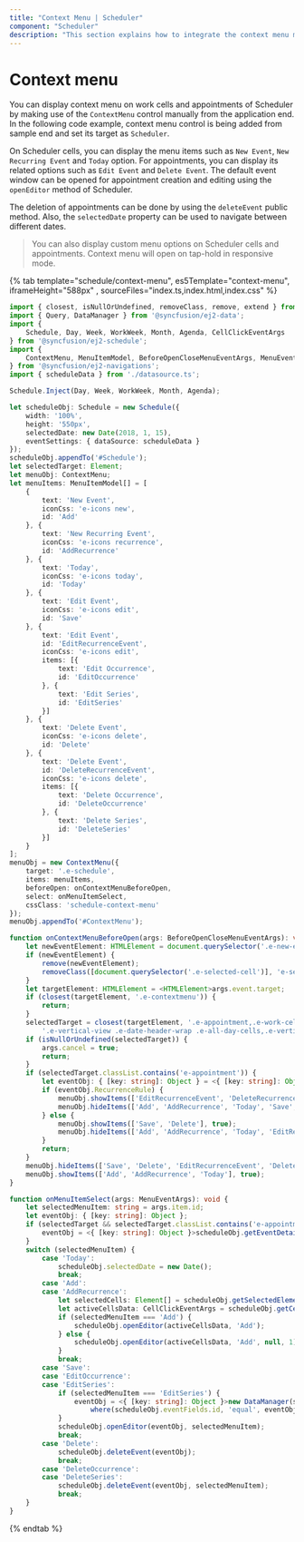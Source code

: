 ```yaml
---
title: "Context Menu | Scheduler"
component: "Scheduler"
description: "This section explains how to integrate the context menu manually to a Scheduler and use it with required options."
---
```


# Context menu

You can display context menu on work cells and appointments of Scheduler by making use of the `ContextMenu` control manually from the application end. In the following code example, context menu control is being added from sample end and set its target as `Scheduler`.

On Scheduler cells, you can display the menu items such as `New Event`, `New Recurring Event` and `Today` option. For appointments, you can display its related options such as `Edit Event` and `Delete Event`. The default event window can be opened for appointment creation and editing using the `openEditor` method of Scheduler.

The deletion of appointments can be done by using the `deleteEvent` public method. Also, the `selectedDate` property can be used to navigate between different dates.

> You can also display custom menu options on Scheduler cells and appointments. Context menu will open on tap-hold in responsive mode.

{% tab template="schedule/context-menu", es5Template="context-menu", iframeHeight="588px" , sourceFiles="index.ts,index.html,index.css"  %}

```typescript
import { closest, isNullOrUndefined, removeClass, remove, extend } from '@syncfusion/ej2-base';
import { Query, DataManager } from '@syncfusion/ej2-data';
import {
    Schedule, Day, Week, WorkWeek, Month, Agenda, CellClickEventArgs
} from '@syncfusion/ej2-schedule';
import {
    ContextMenu, MenuItemModel, BeforeOpenCloseMenuEventArgs, MenuEventArgs
} from '@syncfusion/ej2-navigations';
import { scheduleData } from './datasource.ts';

Schedule.Inject(Day, Week, WorkWeek, Month, Agenda);

let scheduleObj: Schedule = new Schedule({
    width: '100%',
    height: '550px',
    selectedDate: new Date(2018, 1, 15),
    eventSettings: { dataSource: scheduleData }
});
scheduleObj.appendTo('#Schedule');
let selectedTarget: Element;
let menuObj: ContextMenu;
let menuItems: MenuItemModel[] = [
    {
        text: 'New Event',
        iconCss: 'e-icons new',
        id: 'Add'
    }, {
        text: 'New Recurring Event',
        iconCss: 'e-icons recurrence',
        id: 'AddRecurrence'
    }, {
        text: 'Today',
        iconCss: 'e-icons today',
        id: 'Today'
    }, {
        text: 'Edit Event',
        iconCss: 'e-icons edit',
        id: 'Save'
    }, {
        text: 'Edit Event',
        id: 'EditRecurrenceEvent',
        iconCss: 'e-icons edit',
        items: [{
            text: 'Edit Occurrence',
            id: 'EditOccurrence'
        }, {
            text: 'Edit Series',
            id: 'EditSeries'
        }]
    }, {
        text: 'Delete Event',
        iconCss: 'e-icons delete',
        id: 'Delete'
    }, {
        text: 'Delete Event',
        id: 'DeleteRecurrenceEvent',
        iconCss: 'e-icons delete',
        items: [{
            text: 'Delete Occurrence',
            id: 'DeleteOccurrence'
        }, {
            text: 'Delete Series',
            id: 'DeleteSeries'
        }]
    }
];
menuObj = new ContextMenu({
    target: '.e-schedule',
    items: menuItems,
    beforeOpen: onContextMenuBeforeOpen,
    select: onMenuItemSelect,
    cssClass: 'schedule-context-menu'
});
menuObj.appendTo('#ContextMenu');

function onContextMenuBeforeOpen(args: BeforeOpenCloseMenuEventArgs): void {
    let newEventElement: HTMLElement = document.querySelector('.e-new-event') as HTMLElement;
    if (newEventElement) {
        remove(newEventElement);
        removeClass([document.querySelector('.e-selected-cell')], 'e-selected-cell');
    }
    let targetElement: HTMLElement = <HTMLElement>args.event.target;
    if (closest(targetElement, '.e-contextmenu')) {
        return;
    }
    selectedTarget = closest(targetElement, '.e-appointment,.e-work-cells,' +
        '.e-vertical-view .e-date-header-wrap .e-all-day-cells,.e-vertical-view .e-date-header-wrap .e-header-cells');
    if (isNullOrUndefined(selectedTarget)) {
        args.cancel = true;
        return;
    }
    if (selectedTarget.classList.contains('e-appointment')) {
        let eventObj: { [key: string]: Object } = <{ [key: string]: Object }>scheduleObj.getEventDetails(selectedTarget);
        if (eventObj.RecurrenceRule) {
            menuObj.showItems(['EditRecurrenceEvent', 'DeleteRecurrenceEvent'], true);
            menuObj.hideItems(['Add', 'AddRecurrence', 'Today', 'Save', 'Delete'], true);
        } else {
            menuObj.showItems(['Save', 'Delete'], true);
            menuObj.hideItems(['Add', 'AddRecurrence', 'Today', 'EditRecurrenceEvent', 'DeleteRecurrenceEvent'], true);
        }
        return;
    }
    menuObj.hideItems(['Save', 'Delete', 'EditRecurrenceEvent', 'DeleteRecurrenceEvent'], true);
    menuObj.showItems(['Add', 'AddRecurrence', 'Today'], true);
}

function onMenuItemSelect(args: MenuEventArgs): void {
    let selectedMenuItem: string = args.item.id;
    let eventObj: { [key: string]: Object };
    if (selectedTarget && selectedTarget.classList.contains('e-appointment')) {
        eventObj = <{ [key: string]: Object }>scheduleObj.getEventDetails(selectedTarget);
    }
    switch (selectedMenuItem) {
        case 'Today':
            scheduleObj.selectedDate = new Date();
            break;
        case 'Add':
        case 'AddRecurrence':
            let selectedCells: Element[] = scheduleObj.getSelectedElements();
            let activeCellsData: CellClickEventArgs = scheduleObj.getCellDetails(selectedCells.length > 0 ? selectedCells : selectedTarget);
            if (selectedMenuItem === 'Add') {
                scheduleObj.openEditor(activeCellsData, 'Add');
            } else {
                scheduleObj.openEditor(activeCellsData, 'Add', null, 1);
            }
            break;
        case 'Save':
        case 'EditOccurrence':
        case 'EditSeries':
            if (selectedMenuItem === 'EditSeries') {
                eventObj = <{ [key: string]: Object }>new DataManager(scheduleObj.eventsData).executeLocal(new Query().
                    where(scheduleObj.eventFields.id, 'equal', eventObj[scheduleObj.eventFields.recurrenceID] as string | number))[0];
            }
            scheduleObj.openEditor(eventObj, selectedMenuItem);
            break;
        case 'Delete':
            scheduleObj.deleteEvent(eventObj);
            break;
        case 'DeleteOccurrence':
        case 'DeleteSeries':
            scheduleObj.deleteEvent(eventObj, selectedMenuItem);
            break;
    }
}
```

{% endtab %}
